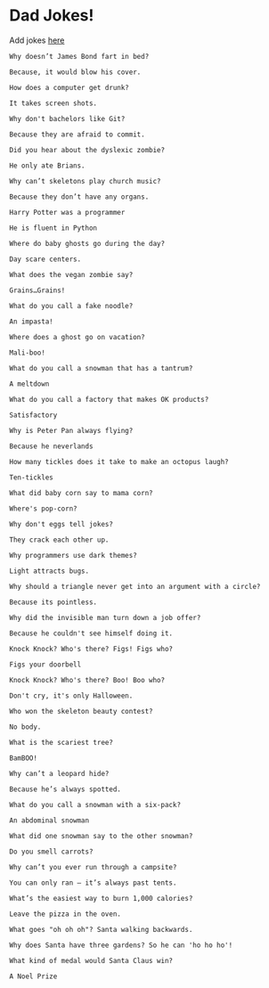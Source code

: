 # Dad Jokes!
Add jokes [here](/dadjokes.json)

```
Why doesn’t James Bond fart in bed?

Because, it would blow his cover.
```


```
How does a computer get drunk?

It takes screen shots.
```


```
Why don't bachelors like Git?

Because they are afraid to commit.
```


```
Did you hear about the dyslexic zombie?

He only ate Brians.
```


```
Why can’t skeletons play church music?

Because they don’t have any organs.
```


```
Harry Potter was a programmer

He is fluent in Python
```


```
Where do baby ghosts go during the day?

Day scare centers.
```


```
What does the vegan zombie say?

Grains…Grains!
```


```
What do you call a fake noodle?

An impasta!
```


```
Where does a ghost go on vacation?

Mali-boo!
```


```
What do you call a snowman that has a tantrum?

A meltdown
```


```
What do you call a factory that makes OK products?

Satisfactory
```


```
Why is Peter Pan always flying?

Because he neverlands
```


```
How many tickles does it take to make an octopus laugh?

Ten-tickles
```


```
What did baby corn say to mama corn?

Where's pop-corn?
```


```
Why don't eggs tell jokes?

They crack each other up.
```


```
Why programmers use dark themes?

Light attracts bugs.
```


```
Why should a triangle never get into an argument with a circle?

Because its pointless.
```


```
Why did the invisible man turn down a job offer?

Because he couldn't see himself doing it.
```


```
Knock Knock? Who's there? Figs! Figs who?

Figs your doorbell
```


```
Knock Knock? Who's there? Boo! Boo who?

Don't cry, it's only Halloween.
```


```
Who won the skeleton beauty contest?

No body.
```


```
What is the scariest tree?

BamBOO!
```


```
Why can’t a leopard hide? 

Because he’s always spotted.
```


```
What do you call a snowman with a six-pack?

An abdominal snowman
```


```
What did one snowman say to the other snowman?

Do you smell carrots?
```


```
Why can’t you ever run through a campsite?

You can only ran — it’s always past tents.
```


```
What’s the easiest way to burn 1,000 calories?

Leave the pizza in the oven.
```


```
What goes "oh oh oh"? Santa walking backwards.

Why does Santa have three gardens? So he can 'ho ho ho'!
```


```
What kind of medal would Santa Claus win?

A Noel Prize
```


